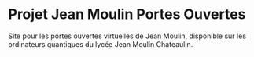 # Projet Jean Moulin Portes Ouvertes
Site pour les portes ouvertes virtuelles de Jean Moulin, disponible sur les ordinateurs quantiques du lycée Jean Moulin Chateaulin.